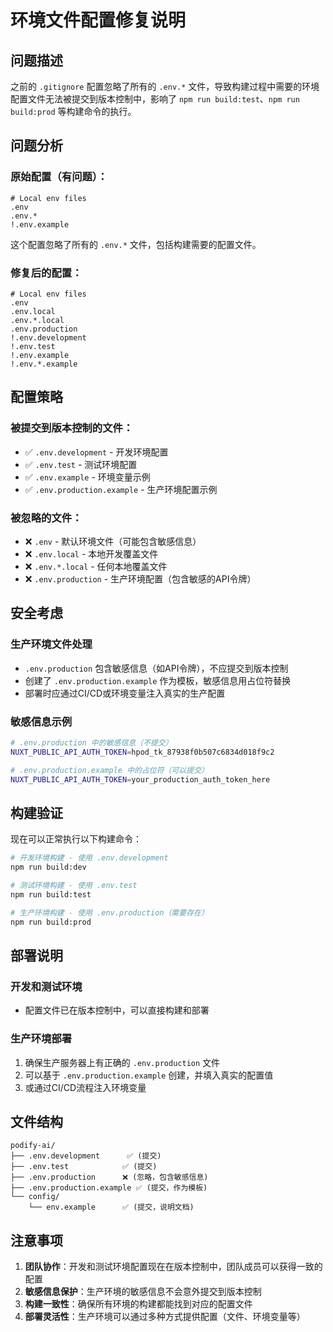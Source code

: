 # 环境文件配置修复说明

## 问题描述
之前的 `.gitignore` 配置忽略了所有的 `.env.*` 文件，导致构建过程中需要的环境配置文件无法被提交到版本控制中，影响了 `npm run build:test`、`npm run build:prod` 等构建命令的执行。

## 问题分析

### 原始配置（有问题）：
```gitignore
# Local env files
.env
.env.*
!.env.example
```
这个配置忽略了所有的 `.env.*` 文件，包括构建需要的配置文件。

### 修复后的配置：
```gitignore
# Local env files
.env
.env.local
.env.*.local
.env.production
!.env.development
!.env.test
!.env.example
!.env.*.example
```

## 配置策略

### 被提交到版本控制的文件：
- ✅ `.env.development` - 开发环境配置
- ✅ `.env.test` - 测试环境配置  
- ✅ `.env.example` - 环境变量示例
- ✅ `.env.production.example` - 生产环境配置示例

### 被忽略的文件：
- ❌ `.env` - 默认环境文件（可能包含敏感信息）
- ❌ `.env.local` - 本地开发覆盖文件
- ❌ `.env.*.local` - 任何本地覆盖文件
- ❌ `.env.production` - 生产环境配置（包含敏感的API令牌）

## 安全考虑

### 生产环境文件处理
- `.env.production` 包含敏感信息（如API令牌），不应提交到版本控制
- 创建了 `.env.production.example` 作为模板，敏感信息用占位符替换
- 部署时应通过CI/CD或环境变量注入真实的生产配置

### 敏感信息示例
```bash
# .env.production 中的敏感信息（不提交）
NUXT_PUBLIC_API_AUTH_TOKEN=hpod_tk_87938f0b507c6834d018f9c2

# .env.production.example 中的占位符（可以提交）
NUXT_PUBLIC_API_AUTH_TOKEN=your_production_auth_token_here
```

## 构建验证

现在可以正常执行以下构建命令：

```bash
# 开发环境构建 - 使用 .env.development
npm run build:dev

# 测试环境构建 - 使用 .env.test  
npm run build:test

# 生产环境构建 - 使用 .env.production（需要存在）
npm run build:prod
```

## 部署说明

### 开发和测试环境
- 配置文件已在版本控制中，可以直接构建和部署

### 生产环境部署
1. 确保生产服务器上有正确的 `.env.production` 文件
2. 可以基于 `.env.production.example` 创建，并填入真实的配置值
3. 或通过CI/CD流程注入环境变量

## 文件结构
```
podify-ai/
├── .env.development      ✅ (提交)
├── .env.test            ✅ (提交)  
├── .env.production      ❌ (忽略，包含敏感信息)
├── .env.production.example ✅ (提交，作为模板)
└── config/
    └── env.example      ✅ (提交，说明文档)
```

## 注意事项

1. **团队协作**：开发和测试环境配置现在在版本控制中，团队成员可以获得一致的配置
2. **敏感信息保护**：生产环境的敏感信息不会意外提交到版本控制
3. **构建一致性**：确保所有环境的构建都能找到对应的配置文件
4. **部署灵活性**：生产环境可以通过多种方式提供配置（文件、环境变量等） 